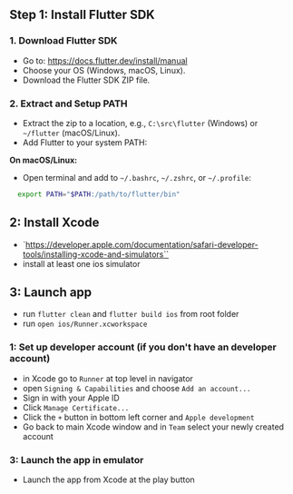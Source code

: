 ## Step 1: Install Flutter SDK

### 1. Download Flutter SDK

- Go to: https://docs.flutter.dev/install/manual
- Choose your OS (Windows, macOS, Linux).
- Download the Flutter SDK ZIP file.

### 2. Extract and Setup PATH

- Extract the zip to a location, e.g., `C:\src\flutter` (Windows) or `~/flutter` (macOS/Linux).
- Add Flutter to your system PATH:

**On macOS/Linux:**

- Open terminal and add to `~/.bashrc`, `~/.zshrc`, or `~/.profile`:

```bash
  export PATH="$PATH:/path/to/flutter/bin"
```

## 2: Install Xcode

- `https://developer.apple.com/documentation/safari-developer-tools/installing-xcode-and-simulators``
- install at least one ios simulator

## 3: Launch app

- run `flutter clean` and `flutter build ios` from root folder
- run `open ios/Runner.xcworkspace`

### 1: Set up developer account (if you don't have an developer account)

- in Xcode go to `Runner` at top level in navigator
- open `Signing & Capabilities` and choose `Add an account...`
- Sign in with your Apple ID
- Click `Manage Certificate...`
- Click the `+` button in bottom left corner and `Apple development`
- Go back to main Xcode window and in `Team` select your newly created account

### 3: Launch the app in emulator

- Launch the app from Xcode at the play button
